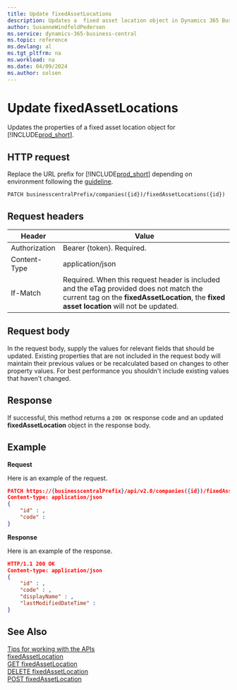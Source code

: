 ```yaml
---
title: Update fixedAssetLocations
description: Updates a  fixed asset location object in Dynamics 365 Business Central.
author: SusanneWindfeldPedersen
ms.service: dynamics-365-business-central
ms.topic: reference
ms.devlang: al
ms.tgt_pltfrm: na
ms.workload: na
ms.date: 04/09/2024
ms.author: solsen
---
```


<!-- NOTE: This article is an auto-generated stub from the metadata file. -->
<!-- The sections marked with an EDIT_IS_REQUIRED require manual editing. -->
# Update fixedAssetLocations

Updates the properties of a fixed asset location object for [!INCLUDE[prod_short](../../../includes/prod_short.md)].

## HTTP request

Replace the URL prefix for [!INCLUDE[prod_short](../../../includes/prod_short.md)] depending on environment following the [guideline](../../v2.0/endpoints-apis-for-dynamics.md).
<!-- START>EDIT_IS_REQUIRED. There URL for accessing the endpoint might be different or there might be more than one-->
```
PATCH businesscentralPrefix/companies({id})/fixedAssetLocations({id})
```
<!-- END>EDIT_IS_REQUIRED-->
## Request headers

|Header|Value|
|------|-----|
|Authorization  |Bearer {token}. Required. |
|Content-Type  |application/json|
|If-Match      |Required. When this request header is included and the eTag provided does not match the current tag on the **fixedAssetLocation**, the **fixed asset location** will not be updated. |

## Request body

In the request body, supply the values for relevant fields that should be updated. Existing properties that are not included in the request body will maintain their previous values or be recalculated based on changes to other property values. For best performance you shouldn't include existing values that haven't changed.

## Response

If successful, this method returns a ```200 OK``` response code and an updated **fixedAssetLocation** object in the response body.

## Example

**Request**

Here is an example of the request.
<!-- START>EDIT_IS_REQUIRED. There URL for accessing the endpoint might be different. Fill in the property values) -->
```json
PATCH https://{businesscentralPrefix}/api/v2.0/companies({id})/fixedAssetLocations({id})
Content-type: application/json
{
    "id" : ,
    "code" :
}
```
<!-- END>EDIT_IS_REQUIRED -->
**Response**

Here is an example of the response.

<!-- START>EDIT_IS_REQUIRED. Fill in values for properties -->
```json
HTTP/1.1 200 OK
Content-type: application/json
{
    "id" : ,
    "code" : ,
    "displayName" : ,
    "lastModifiedDateTime" :
}
```
<!-- END>EDIT_IS_REQUIRED-->
## See Also

[Tips for working with the APIs](/dynamics365/business-central/dev-itpro/developer/devenv-connect-apps-tips)  
[fixedAssetLocation](../resources/dynamics_fixedAssetLocation.md)  
[GET fixedAssetLocation](dynamics_fixedassetlocation_get.md)  
[DELETE fixedAssetLocation](dynamics_fixedassetlocation_delete.md)  
[POST fixedAssetLocation](dynamics_fixedassetlocation_create.md)  
